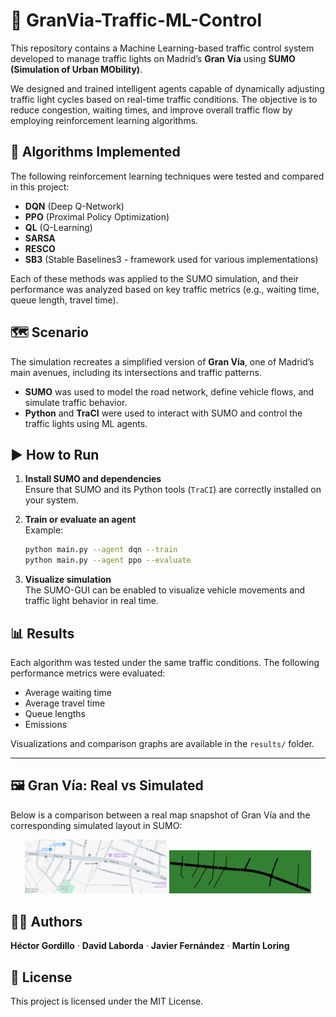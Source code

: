 
# 🚦 GranVia-Traffic-ML-Control

This repository contains a Machine Learning-based traffic control system developed to manage traffic lights on Madrid’s **Gran Vía** using **SUMO (Simulation of Urban MObility)**.

We designed and trained intelligent agents capable of dynamically adjusting traffic light cycles based on real-time traffic conditions. The objective is to reduce congestion, waiting times, and improve overall traffic flow by employing reinforcement learning algorithms.

## 🧠 Algorithms Implemented

The following reinforcement learning techniques were tested and compared in this project:

- **DQN** (Deep Q-Network)
- **PPO** (Proximal Policy Optimization)
- **QL** (Q-Learning)
- **SARSA**
- **RESCO**
- **SB3** (Stable Baselines3 - framework used for various implementations)

Each of these methods was applied to the SUMO simulation, and their performance was analyzed based on key traffic metrics (e.g., waiting time, queue length, travel time).

## 🗺️ Scenario

The simulation recreates a simplified version of **Gran Vía**, one of Madrid’s main avenues, including its intersections and traffic patterns.

- **SUMO** was used to model the road network, define vehicle flows, and simulate traffic behavior.
- **Python** and **TraCI** were used to interact with SUMO and control the traffic lights using ML agents.


## ▶️ How to Run

1. **Install SUMO and dependencies**  
   Ensure that SUMO and its Python tools (`TraCI`) are correctly installed on your system.


2. **Train or evaluate an agent**  
   Example:
   ```bash
   python main.py --agent dqn --train
   python main.py --agent ppo --evaluate
   ```

3. **Visualize simulation**  
   The SUMO-GUI can be enabled to visualize vehicle movements and traffic light behavior in real time.

## 📊 Results

Each algorithm was tested under the same traffic conditions. The following performance metrics were evaluated:

- Average waiting time
- Average travel time
- Queue lengths
- Emissions

Visualizations and comparison graphs are available in the `results/` folder.

---

## 🖼️ Gran Vía: Real vs Simulated

Below is a comparison between a real map snapshot of Gran Vía and the corresponding simulated layout in SUMO:

<p align="center">
  <img src="GranViaReal.png" alt="Gran Vía Real" width="45%"/>
  <img src="GranViaSUMO.png" alt="Gran Vía in SUMO" width="45%"/>
</p>


## 👨‍🔬 Authors

**Héctor Gordillo** · **David Laborda** · **Javier Fernández** · **Martín Loring**

## 📄 License

This project is licensed under the MIT License.
